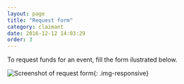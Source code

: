 ```yaml
---
layout: page
title: "Request form"
category: claimant
date: 2016-12-12 14:03:29
order: 3
---
```

To request funds for an event, fill the form ilustrated below.

![Screenshot of request form]({{site.baseurl}}/img/request.png){: .img-responsive}
